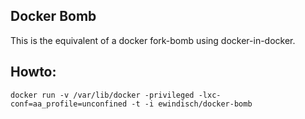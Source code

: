 Docker Bomb
-----------

This is the equivalent of a docker fork-bomb using docker-in-docker.

Howto:
------
```
docker run -v /var/lib/docker -privileged -lxc-conf=aa_profile=unconfined -t -i ewindisch/docker-bomb
```
